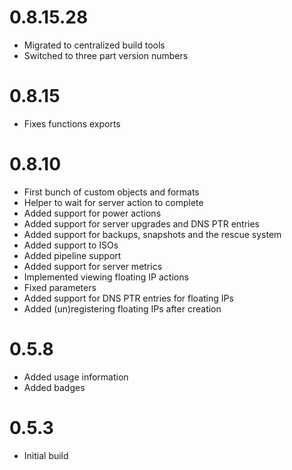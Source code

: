 # 0.8.15.28

- Migrated to centralized build tools
- Switched to three part version numbers

# 0.8.15

- Fixes functions exports

# 0.8.10

- First bunch of custom objects and formats
- Helper to wait for server action to complete
- Added support for power actions
- Added support for server upgrades and DNS PTR entries
- Added support for backups, snapshots and the rescue system
- Added support to ISOs
- Added pipeline support
- Added support for server metrics
- Implemented viewing floating IP actions
- Fixed parameters
- Added support for DNS PTR entries for floating IPs
- Added (un)registering floating IPs after creation

# 0.5.8

- Added usage information
- Added badges

# 0.5.3

- Initial build